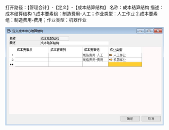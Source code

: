 打开路径：【管理会计】-【定义】-【成本结算结构】
名称：成本结算结构
描述：成本结算结构
    1.成本要素组：制造费用-人工；作业类型：人工作业
    2.成本要素组：制造费用-费用；作业类型：机器作业

![](BAP_QuickStart_Images/43.1.png)